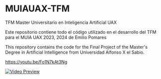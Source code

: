 # MUIAUAX-TFM
TFM Master Universitario en Inteligencia Artificial UAX

Este repositorio contiene todo el código utilizado en el desarrollo del TFM para el MUIA UAX 2023, 2024 de Emilio Pomares


This repository contains the code for the Final Project of the Master's Degree in Artificial Intelligence from Universidad Alfonso X el Sabio.

https://youtu.be/Fo1N7kAt3Ng

[![Video Preview](https://img.youtube.com/vi/Fo1N7kAt3Ng/maxresdefault.jpg)](https://www.youtube.com/watch?v=Fo1N7kAt3Ng)
